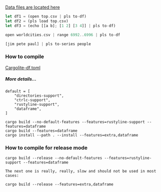
[Data files are located here](https://github.com/stormasm/nudata/tree/main/csv)

```rust
let df1 = (open top.csv | pls to-df)
let df2 = (pls load top.csv)
let df3 = (echo [[a b]; [1 2] [3 4]] | pls to-df)  

open worldcities.csv | range 6992..6996 | pls to-df

[jim pete paul] | pls to-series people
```

### How to compile

[Cargolite-df.toml](https://github.com/stormasm/nutmp/blob/master/cargo/Cargolite-df.toml)

##### More details...

```
default = [
    "directories-support",
    "ctrlc-support",
    "rustyline-support",
    "dataframe",
]
```

```
cargo build --no-default-features --features=rustyline-support --features=dataframe
cargo build --features=dataframe
cargo install --path . --install --features=extra,dataframe
```

### How to compile for release mode

```
cargo build --release --no-default-features --features=rustyline-support --features=dataframe

The next one is really, really, slow and should not be used in most cases:

cargo build --release --features=extra,dataframe
```
